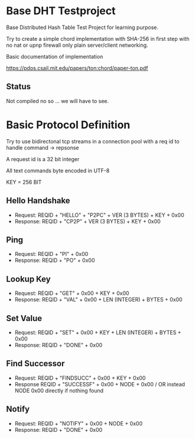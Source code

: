 # Base DHT Testproject

Base Distributed Hash Table Test Project for learning purpose. 

Try to create a simple chord implementation with SHA-256 in first step with no nat or upnp firewall only plain server/client networking. 

Basic documentation of implementation

https://pdos.csail.mit.edu/papers/ton:chord/paper-ton.pdf

## Status

Not compiled no so ... we will have to see.

# Basic Protocol Definition

Try to use bidirectonal tcp streams in a connection pool with a req id to handle command -> repsonse 

A request id is a 32 bit integer

All text commands byte encoded in UTF-8

KEY = 256 BIT 

## Hello Handshake

- Request:  REQID + "HELLO" + "P2PC" + VER (3 BYTES) + KEY + 0x00
- Response: REQID + "CP2P" + VER (3 BYTES) + KEY + 0x00

## Ping 

- Request:  REQID + "PI" + 0x00
- Response: REQID + "PO" + 0x00

## Lookup Key

- Request:  REQID + "GET" + 0x00 + KEY + 0x00
- Response: REQID + "VAL" + 0x00 + LEN (INTEGER) + BYTES + 0x00

## Set Value 

- Request:  REQID + "SET" + 0x00 + KEY + LEN (INTEGER) + BYTES + 0x00
- Response: REQID + "DONE" + 0x00

## Find Successor

- Request: REQID + "FINDSUCC" + 0x00 + KEY + 0x00
- Response REQID + "SUCCESSF" + 0x00 + NODE + 0x00 / OR instead NODE 0x00 directly if nothing found

## Notify

- Request:  REQID + "NOTIFY" + 0x00 + NODE + 0x00
- Response: REQID + "DONE" + 0x00

